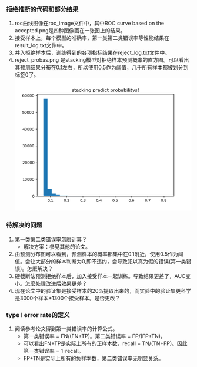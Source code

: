 ### 拒绝推断的代码和部分结果
1. roc曲线图像在roc_image文件中，其中ROC curve based on the accepted.png是四种图像画在一张图上的结果。
2. 接受样本上，每个模型的准确率，第一类第二类错误率等性能结果在result_log.txt文件中。
3. 并入拒绝样本后，训练得到的各项指标结果在reject_log.txt文件中。
4. reject_probas.png 是stacking模型对拒绝样本预测概率的直方图。可以看出其预测结果分布在0.1左右，所以使用0.5作为阈值，几乎所有样本都被划分到标签0了。
![reject_probas](./reject_probas.png)

### 待解决的问题
1. 第一类第二类错误率怎麽计算？
	- 解决方案：参见其他的论文。
2. 由预测分布图可以看到，预测样本的概率都集中在0.1附近，使用0.5作为阈值。会让大部分的样本判断为0,即不违约，会导致犯以真为假的错误(第一类错误)。怎麽解决？
3. 硬截断法预测拒绝样本后，加入接受样本一起训练。导致结果更差了，AUC变小。怎麽处理改进后效果更差？
4. 现在论文中的验证集是接受样本的20%提取出来的，而实验中的验证集更科学是3000个样本+1300个接受样本。是否更改？

### type I error rate的定义
1. 阅读参考论文得到第一类错误率的计算公式。
	- 第一类错误率 = FN/(FN+TP)。第二类错误率 = FP/(FP+TN)。
	- 可以看出FN+TP是实际上所有的正样本数，recall = TN/(TN+FP)。因此第一类错误率 = 1-recall。
	- FP+TN是实际上所有的负样本数，第二类错误率无明显关系。
